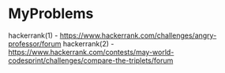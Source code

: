 # MyProblems
hackerrank(1) - https://www.hackerrank.com/challenges/angry-professor/forum
hackerrank(2) - https://www.hackerrank.com/contests/may-world-codesprint/challenges/compare-the-triplets/forum
